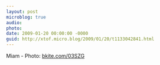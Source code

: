 ```yaml
---
layout: post
microblog: true
audio: 
photo: 
date: 2009-01-20 00:00:00 -0000
guid: http://xtof.micro.blog/2009/01/20/t1133042841.html
---
```

Miam - Photo: [bkite.com/03SZG](http://bkite.com/03SZG)
